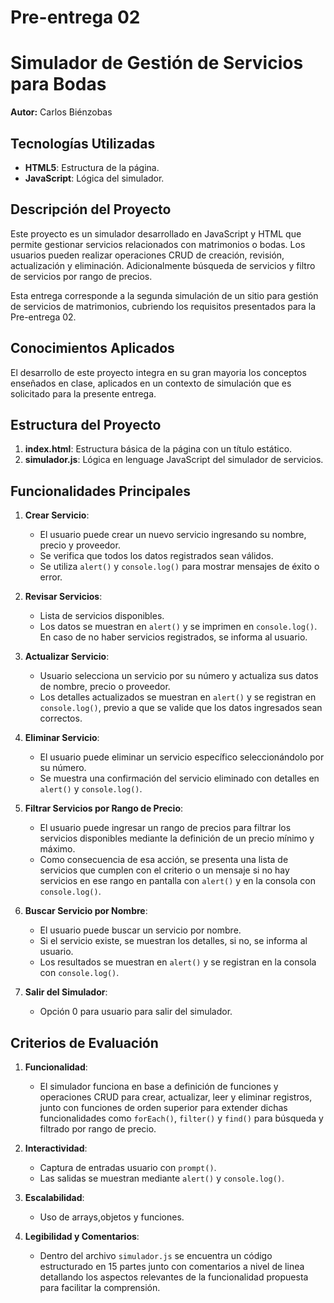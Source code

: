 # Pre-entrega 02

# Simulador de Gestión de Servicios para Bodas

**Autor:** Carlos Biénzobas

## Tecnologías Utilizadas
- **HTML5**: Estructura de la página.
- **JavaScript**: Lógica del simulador.

## Descripción del Proyecto
Este proyecto es un simulador desarrollado en JavaScript y HTML que permite gestionar servicios relacionados con matrimonios o bodas. Los usuarios pueden realizar operaciones CRUD de creación, revisión, actualización y eliminación. Adicionalmente búsqueda de servicios y filtro de servicios por rango de precios.

Esta entrega corresponde a la segunda simulación de un sitio para gestión de servicios de matrimonios, cubriendo los requisitos presentados para la Pre-entrega 02.

## Conocimientos Aplicados
El desarrollo de este proyecto integra en su gran mayoria los conceptos enseñados en clase, aplicados en un contexto de simulación que es solicitado para la presente entrega.

## Estructura del Proyecto
1. **index.html**: Estructura básica de la página con un título estático.
2. **simulador.js**: Lógica en lenguage JavaScript del simulador de servicios.

## Funcionalidades Principales
1. **Crear Servicio**:
   - El usuario puede crear un nuevo servicio ingresando su nombre, precio y proveedor.
   - Se verifica que todos los datos registrados sean válidos.
   - Se utiliza `alert()` y `console.log()` para mostrar mensajes de éxito o error.

2. **Revisar Servicios**:
   - Lista de servicios disponibles.
   - Los datos se muestran en `alert()` y se imprimen en `console.log()`. En caso de no haber servicios registrados, se informa al usuario.

3. **Actualizar Servicio**:
   - Usuario selecciona un servicio por su número y actualiza sus datos de nombre, precio o proveedor.
   - Los detalles actualizados se muestran en `alert()` y se registran en `console.log()`, previo a que se valide que los datos ingresados sean correctos.

4. **Eliminar Servicio**:
   - El usuario puede eliminar un servicio específico seleccionándolo por su número.
   - Se muestra una confirmación del servicio eliminado con detalles en `alert()` y `console.log()`.

5. **Filtrar Servicios por Rango de Precio**:
   - El usuario puede ingresar un rango de precios para filtrar los servicios disponibles mediante la definición de un precio mínimo y máximo.
   - Como consecuencia de esa acción, se presenta una lista de servicios que cumplen con el criterio o un mensaje si no hay servicios en ese rango en pantalla con `alert()` y en la consola con `console.log()`.

6. **Buscar Servicio por Nombre**:
   - El usuario puede buscar un servicio por nombre.
   - Si el servicio existe, se muestran los detalles, si no, se informa al usuario.
   - Los resultados se muestran en `alert()` y se registran en la consola con `console.log()`.

7. **Salir del Simulador**:
   - Opción 0 para usuario para salir del simulador.

## Criterios de Evaluación
1. **Funcionalidad**:
   - El simulador funciona en base a definición de funciones y operaciones CRUD para crear, actualizar, leer y eliminar registros, junto con funciones de orden superior para extender dichas funcionalidades como `forEach()`, `filter()` y `find()` para búsqueda y filtrado por rango de precio.

2. **Interactividad**:
   - Captura de entradas usuario con `prompt()`.
   - Las salidas se muestran mediante `alert()` y `console.log()`.

3. **Escalabilidad**:
   - Uso de arrays,objetos y funciones.

1. **Legibilidad y Comentarios**:
   - Dentro del archivo `simulador.js` se encuentra un código estructurado en 15 partes junto con comentarios a nivel de linea detallando los aspectos relevantes de la funcionalidad propuesta para facilitar la comprensión.
